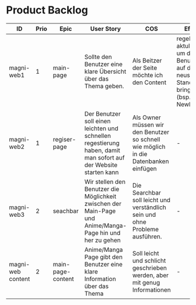 # Product Backlog

| ID | Prio | Epic | User Story | COS | Effort |
| ---|------|------| -----------|-----|--------|
| magni-web1 | 1 | main-page | Sollte den Benutzer eine klare Übersicht über das Thema geben. | Als Beitzer der Seite möchte ich den Content |    regelmäßig aktulisieren um den Benutzer auf dem neusten Stand zu bringen (bsp. Newletter) | - | 
| magni-web2 | 1 | regiser-page | Der Benutzer soll einen leichten und schnellen regestierung haben, damit man sofort auf der Website starten kann | Als Owner müssen wir den Benutzer so schnell wie möglich in die Datenbanken einfügen | - | 
| magni-web3 | 2 | seachbar | Wir stellen den Benutzer die Möglichkeit zwischen der Main-Page und Anime/Manga-Page hin und her zu gehen | Die Searchbar soll leicht und verständlich sein und ohne Probleme ausführen. | - |
| magni-web content | 2 | main-page-content | Anime/Manga Page gibt den Benutzer eine klare Information über das Thema | Soll leicht und schlicht geschrieben werden, aber mit genug Informationen | - | 
